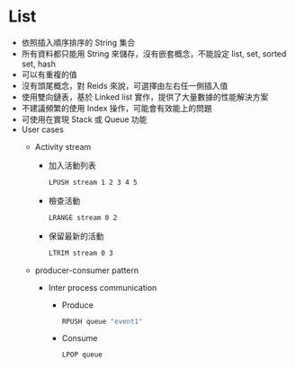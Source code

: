 # List

- 依照插入順序排序的 String 集合
- 所有資料都只能用 String 來儲存，沒有嵌套概念，不能設定 list, set, sorted set, hash
- 可以有重複的值
- 沒有頭尾概念，對 Reids 來說，可選擇由左右任一側插入值
- 使用雙向鏈表，基於 Linked list 實作，提供了大量數據的性能解決方案
- 不建議頻繁的使用 Index 操作，可能會有效能上的問題
- 可使用在實現 Stack 或 Queue 功能
- User cases
    - Activity stream
        - 加入活動列表

            ```cmd
            LPUSH stream 1 2 3 4 5
            ```

        - 檢查活動

            ```cmd
            LRANGE stream 0 2
            ```

        - 保留最新的活動

            ```cmd
            LTRIM stream 0 3
            ```

    - producer-consumer pattern
        - Inter process communication
            - Produce

                ```cmd
                RPUSH queue "event1"
                ```
            - Consume

                ```cmd
                LPOP queue
                ```